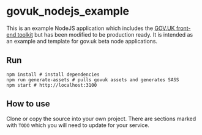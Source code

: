 # govuk_nodejs_example
This is an example NodeJS application which includes the [GOV.UK front-end toolkit](https://github.com/alphagov/govuk_frontend_toolkit) but has been modified to be production ready. It is intended as an example and template for gov.uk beta node applications.

## Run

```
npm install # install dependencies
npm run generate-assets # pulls govuk assets and generates SASS
npm start # http://localhost:3100
```
## How to use

Clone or copy the source into your own project. There are sections marked with `TODO` which you will need to update for your service.